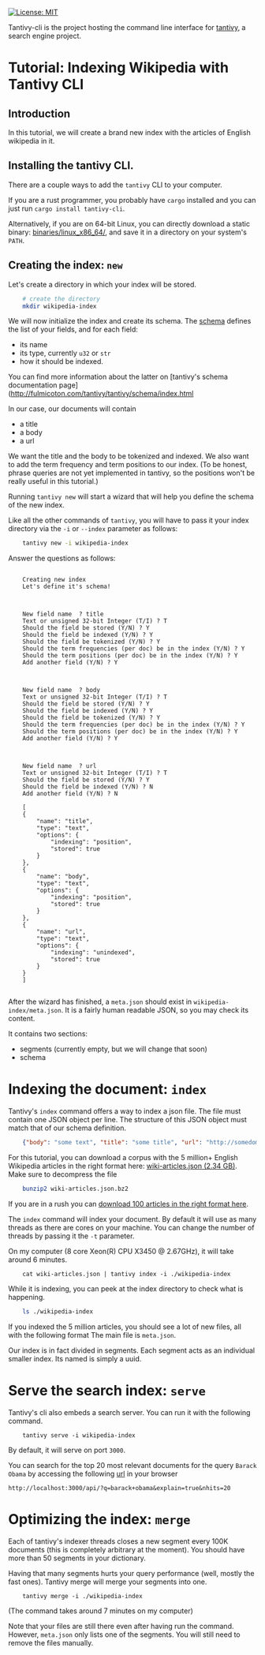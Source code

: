 [![License: MIT](https://img.shields.io/badge/License-MIT-yellow.svg)](https://opensource.org/licenses/MIT)


Tantivy-cli is the project hosting the command line interface for [tantivy](https://github.com/fulmicoton/tantivy), a search engine project.


# Tutorial: Indexing Wikipedia with Tantivy CLI

## Introduction

In this tutorial, we will create a brand new index with the articles of English wikipedia in it.

## Installing the tantivy CLI.

There are a couple ways to add the  `tantivy` CLI to your computer.

If you are a rust programmer, you probably have `cargo` installed and you can just
run `cargo install tantivy-cli`.

Alternatively, if you are on 64-bit Linux, you can directly download a
static binary:  [binaries/linux_x86_64/](http://fulmicoton.com/tantivy-files/binaries/linux_x86_64/tantivy),
and save it in a directory on your system's `PATH`.




## Creating the index:  `new`
 
Let's create a directory in which your index will be stored.

```bash
    # create the directory
    mkdir wikipedia-index
```


We will now initialize the index and create its schema.
The [schema](http://fulmicoton.com/tantivy/tantivy/schema/index.html) defines
the list of your fields, and for each field:
- its name 
- its type, currently `u32` or `str`
- how it should be indexed.

You can find more information about the latter on 
[tantivy's schema documentation page](http://fulmicoton.com/tantivy/tantivy/schema/index.html

In our case, our documents will contain
* a title
* a body 
* a url

We want the title and the body to be tokenized and indexed. We also want 
to add the term frequency and term positions to our index.
(To be honest, phrase queries are not yet implemented in tantivy,
so the positions won't be really useful in this tutorial.)

Running `tantivy new` will start a wizard that will help you
define the schema of the new index.

Like all the other commands of `tantivy`, you will have to 
pass it your index directory via the `-i` or `--index`
parameter as follows:


```bash
    tantivy new -i wikipedia-index
```



Answer the questions as follows:

```none

    Creating new index 
    Let's define it's schema! 



    New field name  ? title
    Text or unsigned 32-bit Integer (T/I) ? T
    Should the field be stored (Y/N) ? Y
    Should the field be indexed (Y/N) ? Y
    Should the field be tokenized (Y/N) ? Y
    Should the term frequencies (per doc) be in the index (Y/N) ? Y
    Should the term positions (per doc) be in the index (Y/N) ? Y
    Add another field (Y/N) ? Y



    New field name  ? body
    Text or unsigned 32-bit Integer (T/I) ? T
    Should the field be stored (Y/N) ? Y
    Should the field be indexed (Y/N) ? Y
    Should the field be tokenized (Y/N) ? Y
    Should the term frequencies (per doc) be in the index (Y/N) ? Y
    Should the term positions (per doc) be in the index (Y/N) ? Y
    Add another field (Y/N) ? Y



    New field name  ? url
    Text or unsigned 32-bit Integer (T/I) ? T
    Should the field be stored (Y/N) ? Y
    Should the field be indexed (Y/N) ? N
    Add another field (Y/N) ? N

    [
    {
        "name": "title",
        "type": "text",
        "options": {
            "indexing": "position",
            "stored": true
        }
    },
    {
        "name": "body",
        "type": "text",
        "options": {
            "indexing": "position",
            "stored": true
        }
    },
    {
        "name": "url",
        "type": "text",
        "options": {
            "indexing": "unindexed",
            "stored": true
        }
    }
    ]


```

After the wizard has finished, a `meta.json` should exist in `wikipedia-index/meta.json`.
It is a fairly human readable JSON, so you may check its content.

It contains two sections:
- segments (currently empty, but we will change that soon)
- schema 


 

# Indexing the document: `index`


Tantivy's `index` command offers a way to index a json file.
The file must contain one JSON object per line.
The structure of this JSON object must match that of our schema definition.

```json
    {"body": "some text", "title": "some title", "url": "http://somedomain.com"}
```

For this tutorial, you can download a corpus with the 5 million+ English Wikipedia articles in the right format here: [wiki-articles.json (2.34 GB)](https://www.dropbox.com/s/wwnfnu441w1ec9p/wiki-articles.json.bz2?dl=0).
Make sure to decompress the file

```bash
    bunzip2 wiki-articles.json.bz2
```

If you are in a rush you can [download 100 articles in the right format here](http://fulmicoton.com/tantivy-files/wiki-articles-1000.json).

The `index` command will index your document.
By default it will use as many threads as there are cores on your machine.
You can change the number of threads by passing it the `-t` parameter.

On my computer (8 core Xeon(R) CPU X3450  @ 2.67GHz), it will take around 6 minutes.

```
    cat wiki-articles.json | tantivy index -i ./wikipedia-index
```

While it is indexing, you can peek at the index directory
to check what is happening.

```bash
    ls ./wikipedia-index
```

If you indexed the 5 million articles, you should see a lot of new files, all with the following format
The main file is `meta.json`.

Our index is in fact divided in segments. Each segment acts as an individual smaller index.
Its named is simply a uuid. 




# Serve the search index: `serve`

Tantivy's cli also embeds a search server.
You can run it with the following command.

```
    tantivy serve -i wikipedia-index
```

By default, it will serve on port `3000`.

You can search for the top 20 most relevant documents for the query `Barack Obama` by accessing
the following [url](http://localhost:3000/api/?q=barack+obama&explain=true&nhits=20) in your browser

    http://localhost:3000/api/?q=barack+obama&explain=true&nhits=20


# Optimizing the index: `merge`

Each of tantivy's indexer threads closes a new segment every 100K documents (this is completely arbitrary at the moment).
You should have more than 50 segments in your dictionary.

Having that many segments hurts your query performance (well, mostly the fast ones).
Tantivy merge will merge your segments into one. 

```
    tantivy merge -i ./wikipedia-index
```

(The command takes around 7 minutes on my computer)

Note that your files are still there even after having run the command.
However, `meta.json` only lists one of the segments.
You will still need to remove the files manually.